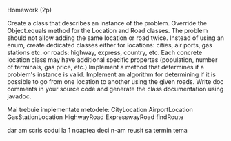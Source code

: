 Homework (2p)

  Create a class that describes an instance of the problem.
  Override the Object.equals method for the Location and Road classes. The problem should not allow adding the same location or road twice.
  Instead of using an enum, create dedicated classes either for locations: cities, air ports, gas stations etc. or roads: highway, express, country, etc. Each concrete location class may have additional specific propertes (population, number of terminals, gas price, etc.)
  Implement a method that determines if a problem's instance is valid.
  Implement an algorithm for determining if it is possible to go from one location to another using the given roads.
  Write doc comments in your source code and generate the class documentation using javadoc.

Mai trebuie implementate metodele:
CityLocation
AirportLocation
GasStationLocation
HighwayRoad
ExpresswayRoad
findRoute

dar am scris codul la 1 noaptea deci n-am reusit sa termin tema
